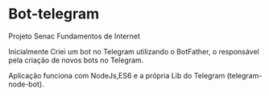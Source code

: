 # Bot-telegram
Projeto Senac Fundamentos de Internet

Inicialmente Criei um bot no Telegram utilizando o BotFather, o responsável pela criação de novos bots no Telegram.

Aplicação funciona com NodeJs,ES6 e a própria Lib do Telegram (telegram-node-bot).


